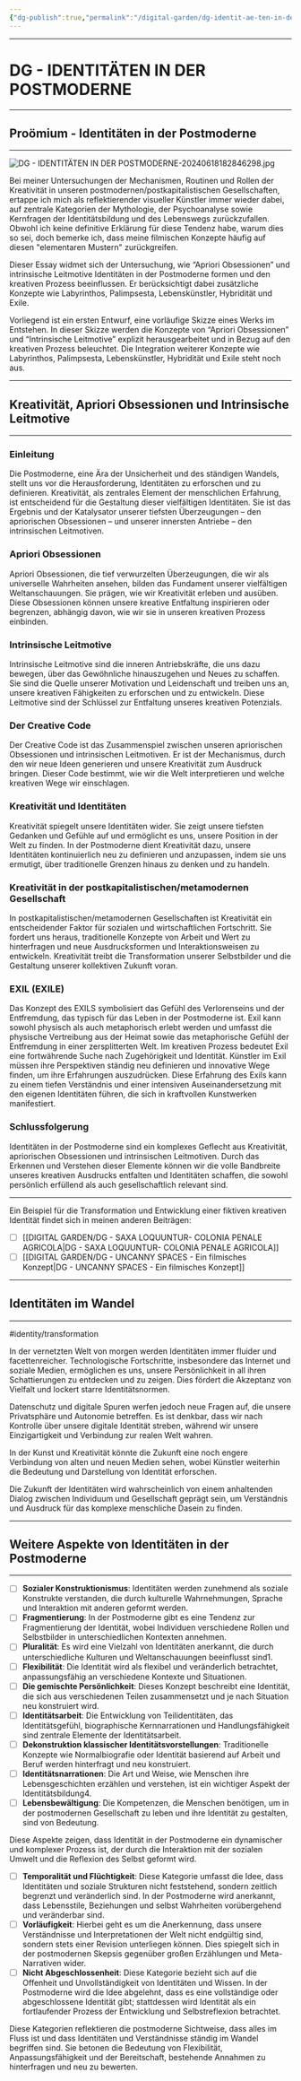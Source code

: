 ```yaml
---
{"dg-publish":true,"permalink":"/digital-garden/dg-identit-ae-ten-in-der-postmoderne/","title":"DG - IDENTITÄTEN IN DER POSTMODERNE","tags":["postmodernism","Postmoderne","PaulAuster/identities","DG2024AD07"]}
---
```



----
# DG - IDENTITÄTEN IN DER POSTMODERNE
----
## Proömium - Identitäten in der Postmoderne
---


![DG - IDENTITÄTEN IN DER POSTMODERNE-20240618182846298.jpg](/img/user/999%20attachements/DG%20-%20IDENTIT%C3%84TEN%20IN%20DER%20POSTMODERNE-20240618182846298.jpg)

Bei meiner Untersuchungen der Mechanismen, Routinen und Rollen der Kreativität in unseren postmodernen/postkapitalistischen Gesellschaften, ertappe ich mich als reflektierender visueller Künstler  immer wieder dabei, auf zentrale Kategorien der Mythologie, der Psychoanalyse sowie Kernfragen der Identitätsbildung und des Lebenswegs zurückzufallen. Obwohl ich keine definitive Erklärung für diese Tendenz habe, warum dies so sei, doch bemerke ich, dass meine filmischen Konzepte häufig auf diesen "elementaren Mustern" zurückgreifen.

Dieser Essay widmet sich der Untersuchung, wie “Apriori Obsessionen” und intrinsische Leitmotive Identitäten in der Postmoderne formen und den kreativen Prozess beeinflussen. Er berücksichtigt dabei zusätzliche Konzepte wie Labyrinthos, Palimpsesta, Lebenskünstler, Hybridität und Exile.

Vorliegend ist ein ersten Entwurf, eine vorläufige Skizze eines Werks im Entstehen. In dieser Skizze werden die Konzepte von “Apriori Obsessionen” und “Intrinsische Leitmotive”  explizit herausgearbeitet und in Bezug auf den kreativen Prozess beleuchtet. Die Integration weiterer Konzepte wie Labyrinthos, Palimpsesta, Lebenskünstler, Hybridität und Exile steht noch aus.


---

## Kreativität, Apriori Obsessionen und Intrinsische Leitmotive
---

### Einleitung

Die Postmoderne, eine Ära der Unsicherheit und des ständigen Wandels, stellt uns vor die Herausforderung, Identitäten zu erforschen und zu definieren. Kreativität, als zentrales Element der menschlichen Erfahrung, ist entscheidend für die Gestaltung dieser vielfältigen Identitäten. Sie ist das Ergebnis und der Katalysator unserer tiefsten Überzeugungen – den apriorischen Obsessionen – und unserer innersten Antriebe – den intrinsischen Leitmotiven.

### Apriori Obsessionen

Apriori Obsessionen, die tief verwurzelten Überzeugungen, die wir als universelle Wahrheiten ansehen, bilden das Fundament unserer vielfältigen Weltanschauungen. Sie prägen, wie wir Kreativität erleben und ausüben. Diese Obsessionen können unsere kreative Entfaltung inspirieren oder begrenzen, abhängig davon, wie wir sie in unseren kreativen Prozess einbinden.

### Intrinsische Leitmotive

Intrinsische Leitmotive sind die inneren Antriebskräfte, die uns dazu bewegen, über das Gewöhnliche hinauszugehen und Neues zu schaffen. Sie sind die Quelle unserer Motivation und Leidenschaft und treiben uns an, unsere kreativen Fähigkeiten zu erforschen und zu entwickeln. Diese Leitmotive sind der Schlüssel zur Entfaltung unseres kreativen Potenzials.

### Der Creative Code 

Der Creative Code ist das Zusammenspiel zwischen unseren apriorischen Obsessionen und intrinsischen Leitmotiven. Er ist der Mechanismus, durch den wir neue Ideen generieren und unsere Kreativität zum Ausdruck bringen. Dieser Code bestimmt, wie wir die Welt interpretieren und welche kreativen Wege wir einschlagen.

### Kreativität und Identitäten

Kreativität spiegelt unsere Identitäten wider. Sie zeigt unsere tiefsten Gedanken und Gefühle auf und ermöglicht es uns, unsere Position in der Welt zu finden. In der Postmoderne dient Kreativität dazu, unsere Identitäten kontinuierlich neu zu definieren und anzupassen, indem sie uns ermutigt, über traditionelle Grenzen hinaus zu denken und zu handeln.

### Kreativität in der postkapitalistischen/metamodernen Gesellschaft

In postkapitalistischen/metamodernen Gesellschaften ist Kreativität ein entscheidender Faktor für sozialen und wirtschaftlichen Fortschritt. Sie fordert uns heraus, traditionelle Konzepte von Arbeit und Wert zu hinterfragen und neue Ausdrucksformen und Interaktionsweisen zu entwickeln. Kreativität treibt die Transformation unserer Selbstbilder und die Gestaltung unserer kollektiven Zukunft voran.

### EXIL (EXILE)

Das Konzept des EXILS symbolisiert das Gefühl des Verlorenseins und der Entfremdung, das typisch für das Leben in der Postmoderne ist. Exil kann sowohl physisch als auch metaphorisch erlebt werden und umfasst die physische Vertreibung aus der Heimat sowie das metaphorische Gefühl der Entfremdung in einer zersplitterten Welt. Im kreativen Prozess bedeutet Exil eine fortwährende Suche nach Zugehörigkeit und Identität. Künstler im Exil müssen ihre Perspektiven ständig neu definieren und innovative Wege finden, um ihre Erfahrungen auszudrücken. Diese Erfahrung des Exils kann zu einem tiefen Verständnis und einer intensiven Auseinandersetzung mit den eigenen Identitäten führen, die sich in kraftvollen Kunstwerken manifestiert.

### Schlussfolgerung

Identitäten in der Postmoderne sind ein komplexes Geflecht aus Kreativität, apriorischen Obsessionen und intrinsischen Leitmotiven. Durch das Erkennen und Verstehen dieser Elemente können wir die volle Bandbreite unseres kreativen Ausdrucks entfalten und Identitäten schaffen, die sowohl persönlich erfüllend als auch gesellschaftlich relevant sind.

---

Ein Beispiel für die Transformation und Entwicklung einer fiktiven kreativen Identität findet sich in meinen anderen Beiträgen:

- [ ] [[DIGITAL GARDEN/DG - SAXA LOQUUNTUR- COLONIA PENALE AGRICOLA\|DG - SAXA LOQUUNTUR- COLONIA PENALE AGRICOLA]]
- [ ] [[DIGITAL GARDEN/DG - UNCANNY SPACES - Ein filmisches Konzept\|DG - UNCANNY SPACES - Ein filmisches Konzept]]

---


## Identitäten im Wandel
---

#identity/transformation 

In der vernetzten Welt von morgen werden Identitäten immer fluider und facettenreicher. Technologische Fortschritte, insbesondere das Internet und soziale Medien, ermöglichen es uns, unsere Persönlichkeit in all ihren Schattierungen zu entdecken und zu zeigen. Dies fördert die Akzeptanz von Vielfalt und lockert starre Identitätsnormen.

Datenschutz und digitale Spuren werfen jedoch neue Fragen auf, die unsere Privatsphäre und Autonomie betreffen. Es ist denkbar, dass wir nach Kontrolle über unsere digitale Identität streben, während wir unsere Einzigartigkeit und Verbindung zur realen Welt wahren.

In der Kunst und Kreativität könnte die Zukunft eine noch engere Verbindung von alten und neuen Medien sehen, wobei Künstler weiterhin die Bedeutung und Darstellung von Identität erforschen.

Die Zukunft der Identitäten wird wahrscheinlich von einem anhaltenden Dialog zwischen Individuum und Gesellschaft geprägt sein, um Verständnis und Ausdruck für das komplexe menschliche Dasein zu finden.



---
## Weitere Aspekte von Identitäten in der Postmoderne
---

- [ ] **Sozialer Konstruktionismus**: Identitäten werden zunehmend als soziale Konstrukte verstanden, die durch kulturelle Wahrnehmungen, Sprache und Interaktion mit anderen geformt werden.
- [ ] **Fragmentierung**: In der Postmoderne gibt es eine Tendenz zur Fragmentierung der Identität, wobei Individuen verschiedene Rollen und Selbstbilder in unterschiedlichen Kontexten annehmen.
- [ ] **Pluralität**: Es wird eine Vielzahl von Identitäten anerkannt, die durch unterschiedliche Kulturen und Weltanschauungen beeinflusst sind1.
- [ ] **Flexibilität**: Die Identität wird als flexibel und veränderlich betrachtet, anpassungsfähig an verschiedene Kontexte und Situationen.
- [ ] **Die gemischte Persönlichkeit**: Dieses Konzept beschreibt eine Identität, die sich aus verschiedenen Teilen zusammensetzt und je nach Situation neu konstruiert wird.
- [ ] **Identitätsarbeit**: Die Entwicklung von Teilidentitäten, das Identitätsgefühl, biographische Kernnarrationen und Handlungsfähigkeit sind zentrale Elemente der Identitätsarbeit. 
- [ ] **Dekonstruktion klassischer Identitätsvorstellungen**: Traditionelle Konzepte wie Normalbiografie oder Identität basierend auf Arbeit und Beruf werden hinterfragt und neu konstruiert.
- [ ] **Identitätsnarrationen**: Die Art und Weise, wie Menschen ihre Lebensgeschichten erzählen und verstehen, ist ein wichtiger Aspekt der Identitätsbildung4.
- [ ] **Lebensbewältigung**: Die Kompetenzen, die Menschen benötigen, um in der postmodernen Gesellschaft zu leben und ihre Identität zu gestalten, sind von Bedeutung.

Diese Aspekte zeigen, dass Identität in der Postmoderne ein dynamischer und komplexer Prozess ist, der durch die Interaktion mit der sozialen Umwelt und die Reflexion des Selbst geformt wird.


- [ ] **Temporalität und Flüchtigkeit**: Diese Kategorie umfasst die Idee, dass Identitäten und soziale Strukturen nicht feststehend, sondern zeitlich begrenzt und veränderlich sind. In der Postmoderne wird anerkannt, dass Lebensstile, Beziehungen und selbst Wahrheiten vorübergehend und veränderbar sind.
- [ ] **Vorläufigkeit**: Hierbei geht es um die Anerkennung, dass unsere Verständnisse und Interpretationen der Welt nicht endgültig sind, sondern stets einer Revision unterliegen können. Dies spiegelt sich in der postmodernen Skepsis gegenüber großen Erzählungen und Meta-Narrativen wider. 
- [ ] **Nicht Abgeschlossenheit**: Diese Kategorie bezieht sich auf die Offenheit und Unvollständigkeit von Identitäten und Wissen. In der Postmoderne wird die Idee abgelehnt, dass es eine vollständige oder abgeschlossene Identität gibt; stattdessen wird Identität als ein fortlaufender Prozess der Entwicklung und Selbstreflexion betrachtet.

Diese Kategorien reflektieren die postmoderne Sichtweise, dass alles im Fluss ist und dass Identitäten und Verständnisse ständig im Wandel begriffen sind. Sie betonen die Bedeutung von Flexibilität, Anpassungsfähigkeit und der Bereitschaft, bestehende Annahmen zu hinterfragen und neu zu bewerten.